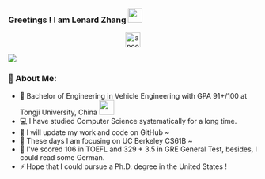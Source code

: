### Greetings ! I am Lenard Zhang <img src="https://github.com/TheDudeThatCode/TheDudeThatCode/blob/master/Assets/Hi.gif" width="29px">
<p align="center">
<a href="https://linkedin.com/in/zichen-zhang-b98a76184" target="blank"><img align="center" src="https://cdn.jsdelivr.net/npm/simple-icons@3.0.1/icons/linkedin.svg" alt="apoorvtyagi" height="30" width="30" /></a>
</p>

![](https://camo.githubusercontent.com/992babdffd8c74a1502de375fbdf7e4d54773242/68747470733a2f2f6d656469612e67697068792e636f6d2f6d656469612f53576f536b4e36447854737a71494b4571762f67697068792e676966)

### 🤵 About Me:
- 🏦 Bachelor of Engineering in Vehicle Engineering with GPA 91+/100 at Tongji University, China 
      <img src="https://media.giphy.com/media/WUlplcMpOCEmTGBtBW/giphy.gif" width="30">
- 💻 I have studied Computer Science systematically for a long time.
- 🌱 I will update my work and code on GitHub ~
- 📝 These days I am focusing on UC Berkeley CS61B ~
- 💬 I've scored 106 in TOEFL and 329 + 3.5 in GRE General Test, besides, I could read some German.
- ⚡ Hope that I could pursue a Ph.D. degree in the United States !
